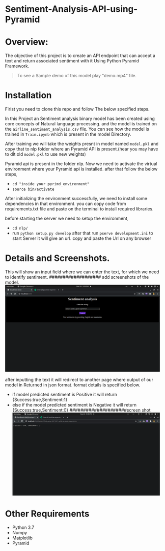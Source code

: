 # Sentiment-Analysis-API-using-Pyramid

# Overview:
The objective of this project is to create an API endpoint that can accept a text and return associated sentiment with it Using Python Pyramid Framework. 

> To see a Sample demo of this model play "demo.mp4" file.

# Installation
  Firist you need to clone this repo and follow The below specified steps.




In this Project an Sentiment analysis binary model has been created using core concepts of Natural language processing. and the model is trained on the `airline_sentiment_analysis.csv` file. You can see how the model is trained in `Train.ipynb` which is present in the model Directory.

After training we will take the weights presnt in model named `model.pkl` and copy that to nlp folder where an Pyramid API is present.(hear you may have to dlt old `model.pkl` to use new weights)

Pyramid api is present in the folder nlp.
Now we need to activate the virtual environment where your Pyramid api is installed. after that follow the below steps,
  * `cd "inside your pyrimd_environment"`
  * `source bin/activate`

After initializing the environment successfully, we need to install some dependencies in that environment. you can copy code from requirements.txt file and paste on the terminal to install required libraries.

before starting the server we need to setup the environment,  
  * `cd nlp/`
  * run `python setup.py develop`
 after that run `pserve development.ini` to start Server
it will give an url. copy and paste the Url on any browser
  
# Details and Screenshots.

This will show an input field where we can enter the text, for which we need to identify sentiment. 
################### add screenshots of the model.
![alt text](https://github.com/NikhilG50/Sentiment-Analysis-API-using-Pyramid/blob/main/images/input.png)


after inputting the text it will redirect to another page where output of our model in Returned in json format. format details is specified below.
  * if model predicted sentiment is Positive it will return {Success:true,Sentiment:1}
  * else if the model predicted sentiment is Negative it will return {Success:true,Sentiment:0}
#####################screen shot
![alt text](https://github.com/NikhilG50/Sentiment-Analysis-API-using-Pyramid/blob/main/images/output.png)




# Other Requirements

* Python 3.7
* Numpy
* Matplotlib
* Pyramid


